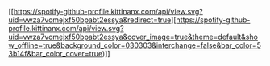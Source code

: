 [[https://spotify-github-profile.kittinanx.com/api/view.svg?uid=vwza7vomejxf50bpabt2essya&redirect=true][https://spotify-github-profile.kittinanx.com/api/view.svg?uid=vwza7vomejxf50bpabt2essya&cover_image=true&theme=default&show_offline=true&background_color=030303&interchange=false&bar_color=53b14f&bar_color_cover=true)]]
